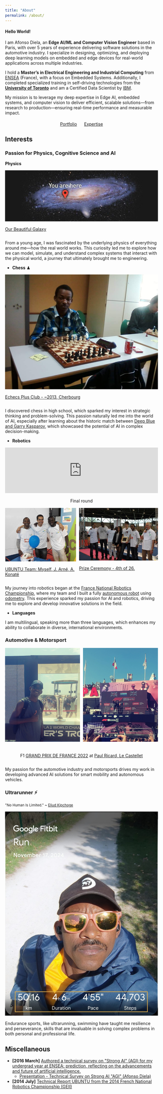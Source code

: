 ```yaml
---
title: "About"
permalink: /about/
---
```


#### Hello World! 

I am Afonso Diela, an **Edge AI/ML and Computer Vision Engineer** based in Paris, with over 5 years of experience delivering software solutions in the automotive industry. I specialize in designing, optimizing, and deploying deep learning models on embedded and edge devices for real-world applications across multiple industries.

I hold a **Master’s in Electrical Engineering and Industrial Computing** from [ENSEA](https://www.ensea.fr/) (France), with a focus on Embedded Systems. Additionally, I completed specialized training in self-driving technologies from the **[University of Toronto](https://drive.google.com/file/d/1wlgQ-GwoIgOL2Vow7FwiiunkZ4DbRg_c/view?usp=sharing)** and am a Certified Data Scientist by [IBM](https://drive.google.com/file/d/1cMWIpsucaRy8IGRQFemFAFhurRcslfLF/view?usp=sharing).

My mission is to leverage my deep expertise in Edge AI, embedded systems, and computer vision to deliver efficient, scalable solutions—from research to production—ensuring real-time performance and measurable impact.

<div style="margin-top: 20px; text-align: center;">
  <a href="/portfolio/" class="btn btn--primary" style="margin: 0 10px;">Portfolio</a>
  <a href="/services/" class="btn btn--primary" style="margin: 0 10px;">Expertise</a>
</div>

## Interests

### Passion for Physics, Cognitive Science and AI

**Physics**

<div style="display: flex; justify-content: flex-start; align-items: center; gap: 20px; flex-wrap: wrap;">
  <div style="max-width: 600px;">
    <img src="../assets/images/milk_way_1500x500.jpeg" alt="Chess" style="width: 100%; height: 50%;"><p> <a href="https://en.wikipedia.org/wiki/Milky_Way"> Our Beautiful Galaxy</a></p>
  </div>
</div>

From a young age, I was fascinated by the underlying physics of everything around me—how the real world works. This curiosity led me to explore how we can model, simulate, and understand complex systems that interact with the physical world, a journey that ultimately brought me to engineering.

- **Chess** ♟

<div style="display: flex; justify-content: flex-start; align-items: center; gap: 20px; flex-wrap: wrap;">
  <div style="max-width: 600px;">
    <img src="../assets/images/chess.jpg" alt="Chess" style="width: 100%; height: 50%;"><p> <a href="https://www.echecsplus.fr">Echecs Plus Club - ~2013, Cherbourg </a></p>
  </div>
</div>
<!-- ![Chess Image](../assets/images/chess.jpg) -->

I discovered chess in high school, which sparked my interest in strategic thinking and problem-solving. This passion naturally led me into the world of AI, especially after learning about the historic match between [Deep Blue and Garry Kasparov](https://en.wikipedia.org/wiki/Deep_Blue_versus_Garry_Kasparov), which showcased the potential of AI in complex decision-making.

- **Robotics**

<link href="https://cdnjs.cloudflare.com/ajax/libs/lightbox2/2.11.3/css/lightbox.min.css" rel="stylesheet">
<div style="display: flex; justify-content: center; align-items: center; gap: 1px; flex-wrap: wrap;">
  <div style="flex: 1 1 100%; max-width: 600px; text-align: center;">
    <iframe width="100%" height="50%" src="https://www.youtube.com/embed/m303vg0Jp2Q" frameborder="0" allowfullscreen></iframe>
    <p>Final round</p>
  </div>
  <div style="display: flex; flex: 1 1 100%; max-width: 600px; justify-content: center; gap: 10px;">
    <a href="../assets/images/ubuntu-team_0.jpg" data-lightbox="gallery" data-title="Robotics Team Image 1">
      <img src="../assets/images/ubuntu-team_0.jpg" alt="Robotics Image 1" style="width: 100%; height: auto;">
      <p>UBUNTU Team: Myself, J. Arné, A. Konaté</p>
    </a>
    <a href="../assets/images/ubuntu-team_1.jpg" data-lightbox="gallery" data-title="Robotics Team Image 2">
      <img src="../assets/images/ubuntu-team_1.jpg" alt="Robotics Image 2" style="width: 100%; height: auto;">
      <p>Prize Ceremony - 4th of 26.</p>
    </a>
  </div>
</div>
<script src="https://cdnjs.cloudflare.com/ajax/libs/lightbox2/2.11.3/js/lightbox.min.js"></script>

My journey into robotics began at the [France National Robotics Championship](https://www-festivalrobotiquecachan-fr.translate.goog/?_x_tr_sl=fr&_x_tr_tl=en&_x_tr_hl=fr&_x_tr_pto=wapp), where my team and I built a fully [autonomous robot](https://github.com/afondiel/computer-science-notebook/blob/master/core/ai-ml/docs/geii/UBUNTU-Vierzon-Cherbourg-2014-Julien-ARNE-en.pdf) using [odometry](https://modernrobotics.northwestern.edu/nu-gm-book-resource/13-4-odometry/). This experience sparked my passion for AI and robotics, driving me to explore and develop innovative solutions in the field.

- **Languages**

I am multilingual, speaking more than three languages, which enhances my ability to collaborate in diverse, international environments.

### Automotive & Motorsport

<link href="https://cdnjs.cloudflare.com/ajax/libs/lightbox2/2.11.3/css/lightbox.min.css" rel="stylesheet">
<div style="display: flex; justify-content: center; align-items: center; gap: 20px; flex-wrap: wrap;">
  <div style="display: flex; flex: 1 1 100%; max-width: 600px; justify-content: center; gap: 10px;">
    <a href="../assets/images/gp_france_22_0.jpeg" data-lightbox="gallery" data-title="F1 Grand Prix Image 1">
      <img src="../assets/images/gp_france_22_0.jpeg" alt="French GP 1" style="width: 100%; height: auto;">
    </a>
    <a href="../assets/images/gp_france_22_1.jpeg" data-lightbox="gallery" data-title="F1 Grand Prix Image 2">
      <img src="../assets/images/gp_france_22_1.jpeg" alt="French GP 2" style="width: 100%; height: auto;">
    </a>
  </div>
  <p>F1 <a href="https://www.formula1.com/en/racing/2022/france">GRAND PRIX DE FRANCE 2022</a> at <a href="https://www.circuitpaulricard.com/en/events/formula-1-french-grand-prix-22-24-july-en">Paul Ricard, Le Castellet</a></p>
</div>
<script src="https://cdnjs.cloudflare.com/ajax/libs/lightbox2/2.11.3/js/lightbox.min.js"></script>

My passion for the automotive industry and motorsports drives my work in developing advanced AI solutions for smart mobility and autonomous vehicles.

### Ultrarunner ⚡️ 

<quote><small>"No Human Is Limited." ~ <a href="https://fr.wikipedia.org/wiki/Eliud_Kipchoge">Eliud Kipchoge</a></small></quote>

<div style="display: flex; justify-content: flex-start; align-items: center; gap: 20px; flex-wrap: wrap;">
  <div style="max-width: 600px;">
    <img src="../assets/images/super-muntu.jpg" alt="Super Muntu" style="width: 100%; height: 50%;">
  </div>
</div>
<!-- ![Ultrarunning Image](../assets/images/super-muntu.jpg) -->

Endurance sports, like ultrarunning, swimming have taught me resilience and perseverance, skills that are invaluable in solving complex problems in both personal and professional life.

## Miscellaneous

- **[2016 March]** [Authored a technical survey on "Strong AI" (AGI) for my undergrad year at ENSEA: prediction, reflecting on the advancements and future of artificial intelligence.](https://github.com/afondiel/computer-science-notebook/blob/master/core/ai-ml/docs/strong-ai-technical-report-undergrad-ensea-2016/strong_ai_technical_survey_undergrads_ensea_2016_report_last_en_deepl_translate_v0.pdf)
  - [Presentation - Technical Survey on Strong AI "AGI" (Afonso Diela)](https://github.com/afondiel/computer-science-notebook/blob/master/core/ai-ml/docs/strong-ai-technical-report-undergrad-ensea-2016/strong_ai_technical_survey_undergrads_ensea_2016_slides_last_en.pdf)
- **[2014 July]** [Technical Report UBUNTU from the 2014 French National Robotics Championship (GEII)](https://github.com/afondiel/computer-science-notebook/blob/master/core/ai-ml/docs/geii/UBUNTU-Vierzon-Cherbourg-2014-Julien-ARNE-en.pdf)
